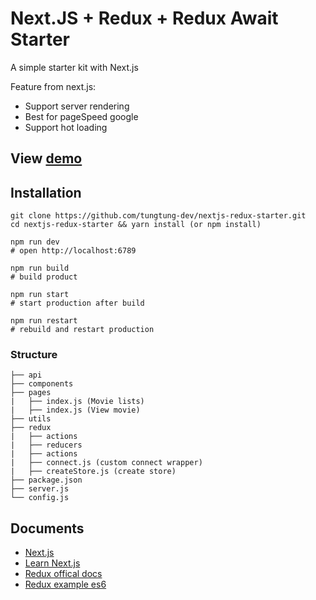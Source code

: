 # Next.JS + Redux + Redux Await Starter
A simple starter kit with Next.js

Feature from next.js:
* Support server rendering
* Best for pageSpeed google
* Support hot loading

## View [demo](https://nextjs-mwmkkomeno.now.sh/)

## Installation
```
git clone https://github.com/tungtung-dev/nextjs-redux-starter.git
cd nextjs-redux-starter && yarn install (or npm install)

npm run dev 
# open http://localhost:6789

npm run build
# build product

npm run start 
# start production after build

npm run restart 
# rebuild and restart production
```

### Structure
```
├── api
├── components
├── pages
|	├── index.js (Movie lists)
|	├── index.js (View movie)
├── utils
├── redux
|	├── actions
|	├── reducers
|	├── actions
|	├── connect.js (custom connect wrapper)
|	├── createStore.js (create store)
├── package.json
├── server.js
└── config.js
```

## Documents
* [Next.js](https://github.com/zeit/next.js)
* [Learn Next.js](http://learnnextjs.com)
* [Redux offical docs](http://redux.js.org/)
* [Redux example es6](https://github.com/yildizberkay/redux-example) 